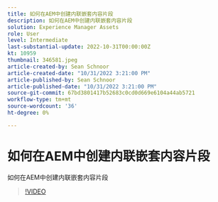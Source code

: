 ```yaml
---
title: 如何在AEM中创建内联嵌套内容片段
description: 如何在AEM中创建内联嵌套内容片段
solution: Experience Manager Assets
role: User
level: Intermediate
last-substantial-update: 2022-10-31T00:00:00Z
kt: 10959
thumbnail: 346581.jpeg
article-created-by: Sean Schnoor
article-created-date: "10/31/2022 3:21:00 PM"
article-published-by: Sean Schnoor
article-published-date: "10/31/2022 3:21:00 PM"
source-git-commit: 67bd3801417b52683c0cd0d669e6104a44ab5721
workflow-type: tm+mt
source-wordcount: '36'
ht-degree: 0%

---
```



# 如何在AEM中创建内联嵌套内容片段

如何在AEM中创建内联嵌套内容片段

>[!VIDEO](https://video.tv.adobe.com/v/346581/?quality=12&learn=on)
